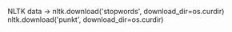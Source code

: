 NLTK data ->
nltk.download('stopwords', download_dir=os.curdir)
nltk.download('punkt', download_dir=os.curdir)